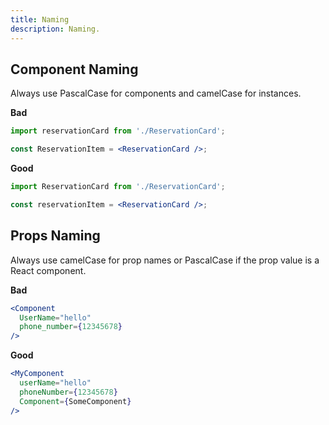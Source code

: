```yaml
---
title: Naming
description: Naming.
---
```



## Component Naming

Always use PascalCase for components and camelCase for instances.

**Bad**
```jsx
import reservationCard from './ReservationCard';

const ReservationItem = <ReservationCard />;
```

**Good**
```jsx
import ReservationCard from './ReservationCard';

const reservationItem = <ReservationCard />;

```

## Props Naming

Always use camelCase for prop names or PascalCase if the prop value is a React component.

**Bad**
```jsx
<Component
  UserName="hello"
  phone_number={12345678}
/>
```

**Good**
```jsx
<MyComponent
  userName="hello"
  phoneNumber={12345678}
  Component={SomeComponent}
/>

```
